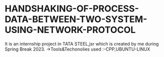 # HANDSHAKING-OF-PROCESS-DATA-BETWEEN-TWO-SYSTEM-USING-NETWORK-PROTOCOL
It is an internship project in TATA STEEL,jsr which is created by me during Spring Break 2023.
->Tools&Techonolies used :-CPP,UBUNTU-LINUX
